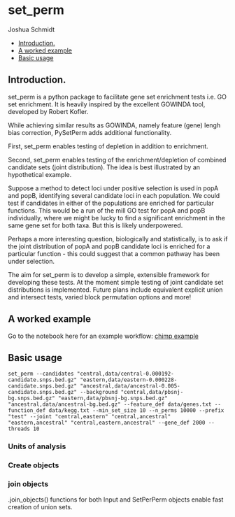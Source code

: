 set_perm
================
Joshua Schmidt

-   [Introduction.](#introduction)
-   [A worked example](#a-worked-example)
-   [Basic usage](#basic-usage)
## Introduction.

set_perm is a python package to facilitate gene set enrichment tests
i.e. GO set enrichment. It is heavily inspired by the excellent GOWINDA
tool, developed by Robert Kofler.

While achieving similar results as GOWINDA, namely feature (gene) lengh
bias correction, PySetPerm adds additional functionality.

First, set_perm enables testing of depletion in addition to enrichment.

Second, set_perm enables testing of the enrichment/depletion of
combined candidate sets (joint distribution). The idea is best
illustrated by an hypothetical example.

Suppose a method to detect loci under positive selection is used in popA
and popB, identifying several candidate loci in each population. We
could test if candidates in either of the populations are enriched for
particular functions. This would be a run of the mill GO test for popA and popB
individually, where we might be lucky to find a significant enrichment in the
same gene set for both taxa. But this is likely underpowered.

Perhaps a more interesting question, biologically and statistically, is to
ask if the joint distribution of popA and popB candidate loci is
enriched for a particular function - this could suggest that a common
pathway has been under selection.

The aim for set_perm is to develop a simple, extensible framework for
developing these tests. At the moment simple testing of joint candidate
set distributions is implemented. Future plans include equivalent
explicit union and intersect tests, varied block permutation options and
more!

## A worked example
Go to the notebook here for an example workflow: [chimp example](/test_anlaysis.ipynb)


## Basic usage
`set_perm --candidates "central,data/central-0.000192-candidate.snps.bed.gz" "eastern,data/eastern-0.000228-candidate.snps.bed.gz" "ancestral,data/ancestral-0.005-candidate.snps.bed.gz" --background "central,data/pbsnj-bg.snps.bed.gz" "eastern,data/pbsnj-bg.snps.bed.gz" "ancestral,data/ancestral-bg.bed.gz" --feature_def data/genes.txt --function_def data/kegg.txt --min_set_size 10 --n_perms 10000 --prefix "test" --joint "central,eastern" "central,ancestral" "eastern,ancestral" "central,eastern,ancestral" --gene_def 2000 --threads 10`

### Units of analysis

### Create objects

### join objects
.join\_objects() functions for both Input and SetPerPerm objects enable
fast creation of union sets.


